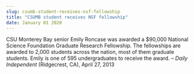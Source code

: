 ```yaml
---
slug: csumb-student-receives-nsf-fellowship
title: "CSUMB student receives NSF fellowship"
date: January 01 2020
---
```


<p>CSU Monterey Bay senior Emily Roncase was awarded a $90,000 National Science Foundation Graduate Research Fellowship. The fellowships are awarded to 2,000 students across the nation, most of them graduate students. Emily is one of 595 undergraduates to receive the award. – <em>Daily Independent</em> (Ridgecrest, CA), April 27, 2013
</p>
